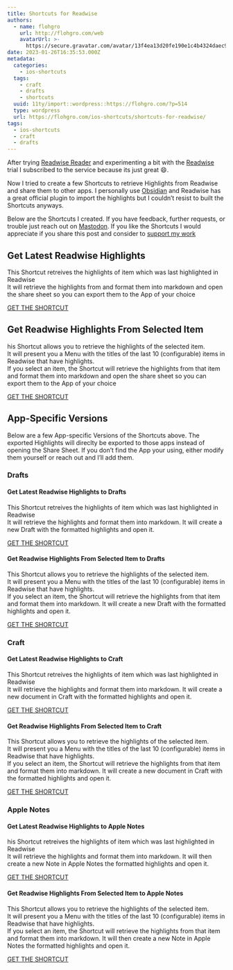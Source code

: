```yaml
---
title: Shortcuts for Readwise
authors:
  - name: flohgro
    url: http://flohgro.com/web
    avatarUrl: >-
      https://secure.gravatar.com/avatar/13f4ea13d20fe190e1c4b4324daec918?s=96&d=mm&r=g
date: 2023-01-26T16:35:53.000Z
metadata:
  categories:
    - ios-shortcuts
  tags:
    - craft
    - drafts
    - shortcuts
  uuid: 11ty/import::wordpress::https://flohgro.com/?p=514
  type: wordpress
  url: https://flohgro.com/ios-shortcuts/shortcuts-for-readwise/
tags:
  - ios-shortcuts
  - craft
  - drafts
---
```

After trying [Readwise Reader](https://read.readwise.io) and experimenting a bit with the [Readwise](https://readwise.io) trial I subscribed to the service because its just great 😄.

Now I tried to create a few Shortcuts to retrieve Highlights from Readwise and share them to other apps. I personally use [Obsidian](https://obsidian.md) and Readwise has a great official plugin to import the highlights but I couldn’t resist to built the Shortcuts anyways.

Below are the Shortcuts I created. If you have feedback, further requests, or trouble just reach out on [Mastodon](https://mastodon.social/@flohgro). If you like the Shortcuts I would appreciate if you share this post and consider to [support my work](https://flohgro.com/donate/)

## Get Latest Readwise Highlights

This Shortcut retreives the highlights of item which was last highlighted in Readwise  
It will retrieve the highlights from and format them into markdown and open the share sheet so you can export them to the App of your choice

[GET THE SHORTCUT](https://www.icloud.com/shortcuts/90774ac72780468caf3a327fdc2eca14)

## Get Readwise Highlights From Selected Item

his Shortcut allows you to retrieve the highlights of the selected item.  
It will present you a Menu with the titles of the last 10 (configurable) items in Readwise that have highlights.  
If you select an item, the Shortcut will retrieve the highlights from that item and format them into markdown and open the share sheet so you can export them to the App of your choice

[GET THE SHORTCUT](https://www.icloud.com/shortcuts/32f83a81fbaf43f6aeae9fa81926e660)

## App-Specific Versions

Below are a few App-specific Versions of the Shortcuts above. The exported Highlights will direclty be exported to those apps instead of opening the Share Sheet. If you don’t find the App your using, either modify them yourself or reach out and I’ll add them.

### Drafts

#### Get Latest Readwise Highlights to Drafts

This Shortcut retreives the highlights of item which was last highlighted in Readwise  
It will retrieve the highlights and format them into markdown. It will create a new Draft with the formatted highlights and open it.

[GET THE SHORTCUT](https://www.icloud.com/shortcuts/10bda47c9e474cd5bed0f523ee982c21)

#### Get Readwise Highlights From Selected Item to Drafts

This Shortcut allows you to retrieve the highlights of the selected item.  
It will present you a Menu with the titles of the last 10 (configurable) items in Readwise that have highlights.  
If you select an item, the Shortcut will retrieve the highlights from that item and format them into markdown. It will create a new Draft with the formatted highlights and open it.

[GET THE SHORTCUT](https://www.icloud.com/shortcuts/f24946309b214dca82c6be572773e488)

### Craft

#### Get Latest Readwise Highlights to Craft

This Shortcut retreives the highlights of item which was last highlighted in Readwise  
It will retrieve the highlights and format them into markdown. It will create a new document in Craft with the formatted highlights and open it.

[GET THE SHORTCUT](https://www.icloud.com/shortcuts/234f0b66bede4029b0b9bd649447060c)

#### Get Readwise Highlights From Selected Item to Craft

This Shortcut allows you to retrieve the highlights of the selected item.  
It will present you a Menu with the titles of the last 10 (configurable) items in Readwise that have highlights.  
If you select an item, the Shortcut will retrieve the highlights from that item and format them into markdown. It will create a new document in Craft with the formatted highlights and open it.

[GET THE SHORTCUT](https://www.icloud.com/shortcuts/d0cf798bb3204930a6fc7b13cc54f951)

### Apple Notes

#### Get Latest Readwise Highlights to Apple Notes

his Shortcut retreives the highlights of item which was last highlighted in Readwise  
It will retrieve the highlights and format them into markdown. It will then create a new Note in Apple Notes the formatted highlights and open it.

[GET THE SHORTCUT](https://www.icloud.com/shortcuts/32635eb3ccdd4febb1e953e478c1a866)

#### Get Readwise Highlights From Selected Item to Apple Notes

This Shortcut allows you to retrieve the highlights of the selected item.  
It will present you a Menu with the titles of the last 10 (configurable) items in Readwise that have highlights.  
If you select an item, the Shortcut will retrieve the highlights from that item and format them into markdown. It will then create a new Note in Apple Notes the formatted highlights and open it.

[GET THE SHORTCUT](https://www.icloud.com/shortcuts/ef35de4a4c214055b7349cef6fa24dc2)